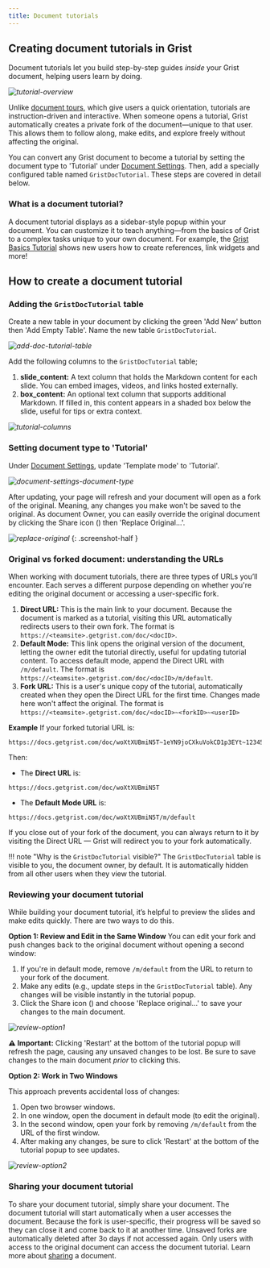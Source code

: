 ```yaml
---
title: Document tutorials
---
```


## Creating document tutorials in Grist

Document tutorials let you build step-by-step guides *inside* your Grist document, helping users learn by doing.

<span class="screenshot-large">*![tutorial-overview](images/document-tutorials/tutorial-overview.png)*</span>

Unlike [document tours](document-tours.md), which give users a quick orientation, tutorials are instruction-driven and interactive. When someone opens a tutorial, Grist automatically creates a private fork of the document—unique to that user. This allows them to follow along, make edits, and explore freely without affecting the original.

You can convert any Grist document to become a tutorial by setting the document type to 'Tutorial' under [Document Settings](document-settings.md). Then, add a specially configured table named `GristDocTutorial`. These steps are covered in detail below.

### What is a document tutorial?

A document tutorial displays as a sidebar-style popup within your document. You can customize it to teach anything—from the basics of Grist to a complex tasks unique to your own document. For example, the [Grist Basics Tutorial](https://templates.getgrist.com/doc/woXtXUBmiN5TGhoXCBGSBf) shows new users how to create references, link widgets and more!

## How to create a document tutorial

### Adding the `GristDocTutorial` table

Create a new table in your document by clicking the green 'Add New' button then 'Add Empty Table'. Name the new table `GristDocTutorial`.

<span class="screenshot-large">*![add-doc-tutorial-table](images/document-tutorials/add-doc-tutorial-table.png)*</span>

Add the following columns to the `GristDocTutorial` table;

1. **slide_content:** A text column that holds the Markdown content for each slide. You can embed images, videos, and links hosted externally.
2. **box_content:** An optional text column that supports additional Markdown. If filled in, this content appears in a shaded box below the slide, useful for tips or extra context.

<span class="screenshot-large">*![tutorial-columns](images/document-tutorials/tutorial-columns.png)*</span>

### Setting document type to 'Tutorial'

Under [Document Settings](document-settings.md), update 'Template mode' to 'Tutorial'.

<span class="screenshot-large">*![document-settings-document-type](images/document-tutorials/document-settings-document-type.png)*</span>

After updating, your page will refresh and your document will open as a fork of the original. Meaning, any changes you make won't be saved to the original. As document Owner, you can easily override the original document by clicking the Share icon (<span class="grist-icon" style="--icon: var(--icon-Share)"></span>) then 'Replace Original...'. 

<span class="screenshot-large">*![replace-original](images/document-tutorials/replace-original.png)*</span>
{: .screenshot-half }

### Original vs forked document: understanding the URLs

When working with document tutorials, there are three types of URLs you’ll encounter. Each serves a different purpose depending on whether you're editing the original document or accessing a user-specific fork.

1. **Direct URL:** This is the main link to your document. Because the document is marked as a tutorial, visiting this URL automatically redirects users to their own fork. The format is `https://<teamsite>.getgrist.com/doc/<docID>`.
2. **Default Mode:** This link opens the original version of the document, letting the owner edit the tutorial directly, useful for updating tutorial content. To access default mode, append the Direct URL with `/m/default`. The format is `https://<teamsite>.getgrist.com/doc/<docID>/m/default`.
3. **Fork URL:** This is a user's unique copy of the tutorial, automatically created when they open the Direct URL for the first time. Changes made here won't affect the original. The format is `https://<teamsite>.getgrist.com/doc/<docID>~<forkID>~<userID>`

**Example**
If your forked tutorial URL is:
```
https://docs.getgrist.com/doc/woXtXUBmiN5T~1eYN9joCXkuVokCD1p3EYt~12345
```
Then:

- The **Direct URL** is:
```
https://docs.getgrist.com/doc/woXtXUBmiN5T
```

- The **Default Mode URL** is:
```
https://docs.getgrist.com/doc/woXtXUBmiN5T/m/default
```

If you close out of your fork of the document, you can always return to it by visiting the Direct URL — Grist will redirect you to your fork automatically.

!!! note "Why is the `GristDocTutorial` visible?"
    The `GristDocTutorial` table is visible to you, the document owner, by default. It is automatically hidden from all other users when they view the tutorial.

### Reviewing your document tutorial

While building your document tutorial, it’s helpful to preview the slides and make edits quickly. There are two ways to do this.

**Option 1: Review and Edit in the Same Window**
You can edit your fork and push changes back to the original document without opening a second window:

1. If you're in default mode, remove `/m/default` from the URL to return to your fork of the document.
2. Make any edits (e.g., update steps in the `GristDocTutorial` table). Any changes will be visible instantly in the tutorial popup.
3. Click the Share icon (<span class="grist-icon" style="--icon: var(--icon-Share)"></span>) and choose 'Replace original…' to save your changes to the main document.

<span class="screenshot-large">*![review-option1](images/document-tutorials/review-option1.png)*</span>

**⚠️ Important:** Clicking 'Restart' at the bottom of the tutorial popup will refresh the page, causing any unsaved changes to be lost. Be sure to save changes to the main document *prior* to clicking this.

**Option 2: Work in Two Windows**

This approach prevents accidental loss of changes:

1. Open two browser windows.
2. In one window, open the document in default mode (to edit the original).
3. In the second window, open your fork by removing `/m/default` from the URL of the first window.
4. After making any changes, be sure to click 'Restart' at the bottom of the tutorial popup to see updates.

<span class="screenshot-large">*![review-option2](images/document-tutorials/review-option2.png)*</span>

### Sharing your document tutorial

To share your document tutorial, simply share your document. The document tutorial will start automatically when a user accesses the document. Because the fork is user-specific, their progress will be saved so they can close it and come back to it at another time. Unsaved forks are automatically deleted after 3o days if not accessed again. Only users with access to the original document can access the document tutorial. Learn more about [sharing](sharing.md) a document.

